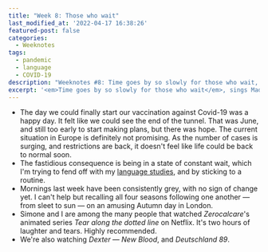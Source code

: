 ```yaml
---
title: "Week 8: Those who wait"
last_modified_at: '2022-04-17 16:38:26'
featured-post: false
categories:
  - Weeknotes
tags:
  - pandemic
  - language
  - COVID-19
description: "Weeknotes #8: Time goes by so slowly for those who wait, sings Madonna."
excerpt: '<em>Time goes by so slowly for those who wait</em>, sings Madonna.'
---
```

<ul class="smd-ul">
  <li>The day we could finally start our vaccination against Covid-19 was a happy day. It felt like we could see the end of the tunnel. That was June, and still too early to start making plans, but there was hope. The current situation in Europe is definitely not promising. As the number of cases is surging, and restrictions are back, it doesn't feel like life could be back to normal soon.</li>
  <li>The fastidious consequence is being in a state of constant wait, which I'm trying to fend off with my <a href="https://silviamaggidesign.com/weeknotes/weeknotes-5/">language studies</a>, and by sticking to a routine.</li>
  <li>Mornings last week have been consistently grey, with no sign of change yet. I can't help but recalling all four seasons following one another — from sleet to sun — on an amusing Autumn day in London.</li>
  <li>Simone and I are among the many people that watched <em>Zerocalcare</em>'s animated series <em>Tear along the dotted line</em> on Netflix. It's two hours of laughter and tears. Highly recommended.</li>
  <li>We're also watching <em>Dexter — New Blood</em>, and <em>Deutschland 89</em>.</li>
</ul>